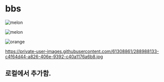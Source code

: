# bbs

![melon](https://user-images.githubusercontent.com/61308861/288973671-3c1ee875-8109-4bb0-b642-3b3b3d1335b0.jpg)

![melon](https://user-images.githubusercontent.com/61308861/288973671-3c1ee875-8109-4bb0-b642-3b3b3d1335b0.jpg)

![orange](https://user-images.githubusercontent.com/61308861/288988133-c4f64d44-a826-406e-9392-c40a1176a6b8.jpg)

https://private-user-images.githubusercontent.com/61308861/288988133-c4f64d44-a826-406e-9392-c40a1176a6b8.jpg

## 로컬에서 추가함.